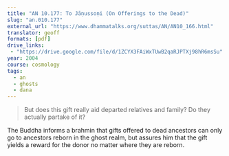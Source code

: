 ```yaml
---
title: "AN 10.177: To Jāṇussoṇi (On Offerings to the Dead)"
slug: "an.010.177"
external_url: "https://www.dhammatalks.org/suttas/AN/AN10_166.html"
translator: geoff
formats: [pdf]
drive_links:
 - "https://drive.google.com/file/d/1ZCYX3FAiWxTUwB2qaRJPTXj98hR6msSu"
year: 2004
course: cosmology
tags:
  - an
  - ghosts
  - dana
---
```


> But does this gift really aid departed relatives and family? Do they actually partake of it?

The Buddha informs a brahmin that gifts offered to dead ancestors can only go to ancestors reborn in the ghost realm, but assures him that the gift yields a reward for the donor no matter where they are reborn.

